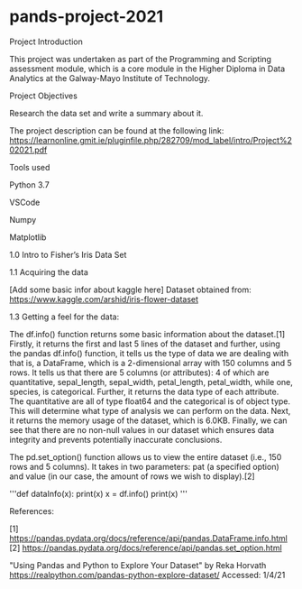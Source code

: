 # pands-project-2021

Project Introduction

This project was undertaken as part of the Programming and Scripting assessment module, which is a core module in the Higher Diploma in Data Analytics at the Galway-Mayo Institute of Technology. 

Project Objectives

Research the data set and write a summary about it.

The project description can be found at the following link: https://learnonline.gmit.ie/pluginfile.php/282709/mod_label/intro/Project%202021.pdf 

Tools used

Python 3.7

VSCode

Numpy

Matplotlib

1.0 Intro to Fisher’s Iris Data Set

1.1 Acquiring the data

[Add some basic infor about kaggle here]
Dataset obtained from: https://www.kaggle.com/arshid/iris-flower-dataset

1.3 Getting a feel for the data:

The df.info() function returns some basic information about the dataset.[1] Firstly, it returns the first and last 5 lines of the dataset and further, using the pandas df.info() function, it tells us the type of data we are dealing with that is, a DataFrame, which is a 2-dimensional array with 150 columns and 5 rows. It tells us that there are 5 columns (or attributes): 4 of which are quantitative, sepal_length, sepal_width, petal_length, petal_width, while one, species, is categorical. Further, it returns the data type of each attribute. The quantitative are all of type float64 and the categorical is of object type. This will determine what type of analysis we can perform on the data. Next, it returns the memory usage of the dataset, which is 6.0KB. Finally, we can see that there are no non-null values in our dataset which ensures data integrity and prevents potentially inaccurate conclusions.

The pd.set_option() function allows us to view the entire dataset (i.e., 150 rows and 5 columns). It takes in two parameters: pat (a specified option) and value (in our case, the amount of rows we wish to display).[2]

'''def dataInfo(x):
    print(x)
    x = df.info()
    print(x) '''

References: 

[1] https://pandas.pydata.org/docs/reference/api/pandas.DataFrame.info.html
[2] https://pandas.pydata.org/docs/reference/api/pandas.set_option.html

"Using Pandas and Python to Explore Your Dataset"
by Reka Horvath
https://realpython.com/pandas-python-explore-dataset/ Accessed: 1/4/21
